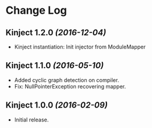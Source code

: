 # Change Log 

## Kinject 1.2.0 *(2016-12-04)*
+ Kinject instantiation: Init injector from ModuleMapper

## Kinject 1.1.0 *(2016-05-10)*
+ Added cyclic graph detection on compiler.
+ Fix: NullPointerException recovering mapper.

## Kinject 1.0.0 *(2016-02-09)*
+ Initial release.

